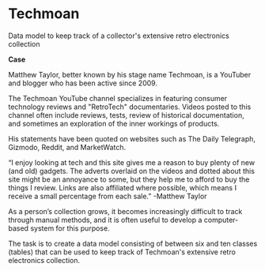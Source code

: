 # Techmoan
Data model to keep track of a collector's extensive retro electronics collection

**Case**

Matthew Taylor, better known by his stage name Techmoan, is a YouTuber and blogger who has been active since 2009.

The Techmoan YouTube channel specializes in featuring consumer technology reviews and "RetroTech" documentaries. Videos posted to this channel often include reviews, tests, review of historical documentation, and sometimes an exploration of the inner workings of products.

His statements have been quoted on websites such as The Daily Telegraph, Gizmodo, Reddit, and MarketWatch.

“I enjoy looking at tech and this site gives me a reason to buy plenty of new (and old) gadgets. The adverts overlaid on the videos and dotted about this site might be an annoyance to some, but they help me to afford to buy the things I review. Links are also affiliated where possible, which means I receive a small percentage from each sale.” -Matthew Taylor

As a person’s collection grows, it becomes increasingly difficult to track through manual methods, and it is often useful to develop a computer-based system for this purpose.

The task is to create a data model consisting of between six and ten classes (tables) that can be used to keep track of Techmoan's extensive retro electronics collection.
